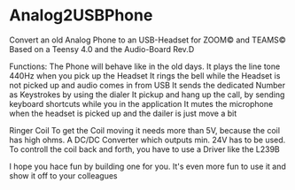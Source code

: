 # Analog2USBPhone

Convert an old Analog Phone to an USB-Headset for ZOOM© and TEAMS©
Based on a Teensy 4.0 and the Audio-Board Rev.D

Functions:
The Phone will behave like in the old days.
It plays the line tone 440Hz when you pick up the Headset
It rings the bell while the Headset is not picked up and audio comes in from USB
It sends the dedicated Number as Keystrokes by using the dialer
It pickup and hang up the call, by sending keyboard shortcuts while you in the application
It mutes the microphone when the headset is picked up and the dailer is just move a bit

Ringer Coil
To get the Coil moving it needs more than 5V, because the coil has high ohms.
A DC/DC Converter which outputs min. 24V has to be used.
To controll the coil back and forth, you have to use a Driver like the L239B

I hope you hace fun by building one for you.
It's even more fun to use it and show it off to your colleagues

